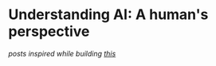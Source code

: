 # Understanding AI: A human's perspective
_posts inspired while building [this](https://github.com/Kostis-S-Z/Jag.AI)_


